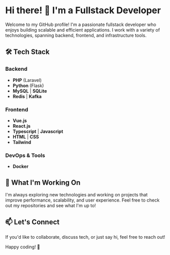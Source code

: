 # Hi there! 👋 I'm a Fullstack Developer

Welcome to my GitHub profile! I'm a passionate fullstack developer who enjoys building scalable and efficient applications. I work with a variety of technologies, spanning backend, frontend, and infrastructure tools.

## 🛠 Tech Stack

### Backend
- **PHP** (Laravel)
- **Python** (Flask)
- **MySQL** | **SQLite**
- **Redis** | **Kafka**

### Frontend
- **Vue.js**
- **React.js**
- **Typescript** | **Javascript**
- **HTML** | **CSS**
- **Tailwind**

### DevOps & Tools
- **Docker**

## 🚀 What I'm Working On
I'm always exploring new technologies and working on projects that improve performance, scalability, and user experience. Feel free to check out my repositories and see what I'm up to!

## 📫 Let's Connect
If you'd like to collaborate, discuss tech, or just say hi, feel free to reach out!

Happy coding! 🚀




<!--
**guilhermebueno6/guilhermebueno6** is a ✨ _special_ ✨ repository because its `README.md` (this file) appears on your GitHub profile.

Here are some ideas to get you started:

- 🔭 I’m currently working on ...
- 🌱 I’m currently learning ...
- 👯 I’m looking to collaborate on ...
- 🤔 I’m looking for help with ...
- 💬 Ask me about ...
- 📫 How to reach me: ...
- 😄 Pronouns: ...
- ⚡ Fun fact: ...
-->

